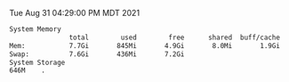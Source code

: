 Tue Aug 31 04:29:00 PM MDT 2021
```bash
System Memory
               total        used        free      shared  buff/cache   available
Mem:           7.7Gi       845Mi       4.9Gi       8.0Mi       1.9Gi       6.5Gi
Swap:          7.6Gi       436Mi       7.2Gi
System Storage
646M	.
```
```bash
